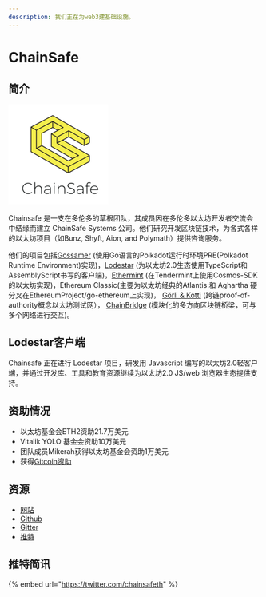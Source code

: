 ```yaml
---
description: 我们正在为web3建基础设施。
---
```


# ChainSafe

## 简介

![](../.gitbook/assets/0.png)

Chainsafe 是一支在多伦多的草根团队，其成员因在多伦多以太坊开发者交流会中结缘而建立 ChainSafe Systems 公司。他们研究开发区块链技术，为各式各样的以太坊项目（如Bunz, Shyft, Aion, and Polymath）提供咨询服务。

他们的项目包括[Gossamer](https://github.com/ChainSafe/gossamer) \(使用Go语言的Polkadot运行时环境PRE\(Polkadot Runtime Environment\)实现\)，[Lodestar](https://github.com/ChainSafe/lodestar) \(为以太坊2.0生态使用TypeScript和AssemblyScript书写的客户端\)，[Ethermint](https://github.com/cosmos/ethermint) \(在Tendermint上使用Cosmos-SDK的以太坊实现\)，Ethereum Classic\(主要为以太坊经典的Atlantis 和 Aghartha 硬分叉在EthereumProject/go-ethereum上实现\)， [Görli & Kotti](https://github.com/goerli/testnet) \(跨链proof-of-authority概念以太坊测试网）， [ChainBridge](https://github.com/goerli/testnet) \(模块化的多方向区块链桥梁，可与多个网络进行交互\)。

## Lodestar客户端

Chainsafe 正在进行 Lodestar 项目，研发用 Javascript 编写的以太坊2.0轻客户端，并通过开发库、工具和教育资源继续为以太坊2.0 JS/web 浏览器生态提供支持。

## 资助情况

* 以太坊基金会ETH2资助21.7万美元
* Vitalik YOLO 基金会资助10万美元
* 团队成员Mikerah获得以太坊基金会资助1万美元
* 获得[Gitcoin资助](https://gitcoin.co/grants/24/prysm-by-prysmatic-labs)

## 资源

* [网站](https://chainsafe.io/)
* [Github](https://github.com/ChainSafeSystems/lodestar)
* [Gitter](https://gitter.im/chainsafe/lodestar)
* [推特](https://twitter.com/chainsafeth)

## 推特简讯

{% embed url="https://twitter.com/chainsafeth" %}



